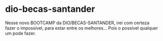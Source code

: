 # dio-becas-santander
Nesse novo BOOTCAMP da DIO/BECAS-SANTANDER, irei com certeza fazer o impossível, para estar entre os melhores... Pois o possível qualquer um pode fazer. 

